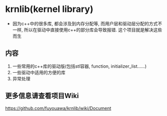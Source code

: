 # krnlib(kernel library)
- 因为c++中的很多库, 都会涉及到内存分配等, 而用户层和驱动层分配的方式不一样, 所以在驱动中直接使用c++的部分库会导致报错. 这个项目就是解决这些而生
## 内容
1. 一些常用的c++库的驱动版(包括stl容器, function, initializer_list......)
2. 一些驱动中适用的方便的库
3. 异常处理
## 更多信息请查看项目Wiki
https://github.com/fuyouawa/krnlib/wiki/Document

